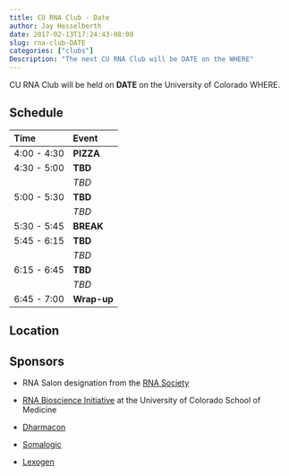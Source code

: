 ```yaml
---
title: CU RNA Club - Date 
author: Jay Hesselberth
date: 2017-02-13T17:24:43-08:00
slug: rna-club-DATE
categories: ["clubs"]
Description: "The next CU RNA Club will be DATE on the WHERE" 
---
```


CU RNA Club will be held on **DATE** on the University of Colorado WHERE. 

<!--more-->

## Schedule

| Time        | Event     |
| :--         | :--       |
| 4:00 - 4:30 | **PIZZA** |
| 4:30 - 5:00 | **TBD** |
|             | *TBD* |
| 5:00 - 5:30 | **TBD** |
|             | *TBD* |
| 5:30 - 5:45 | **BREAK** |
| 5:45 - 6:15 | **TBD** |
|             | *TBD* |
| 6:15 - 6:45 | **TBD** |
|             | *TBD* |
| 6:45 - 7:00 | **Wrap-up** |

## Location

## Sponsors

+ RNA Salon designation from the [RNA Society](https://www.rnasociety.org/)

+ [RNA Bioscience Initiative](http://rnabio.co) at the University of Colorado School of Medicine

+ [Dharmacon](http://dharmacon.gelifesciences.com/)

+ [Somalogic](http://somalogic.com/)

+ [Lexogen](https://www.lexogen.com/)

